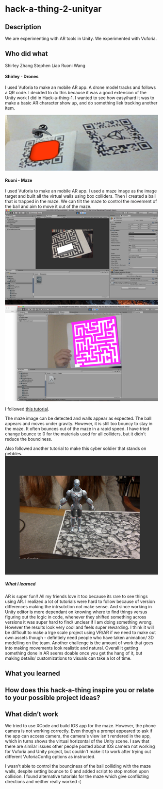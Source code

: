 # hack-a-thing-2-unityar

## Description
We are experimenting with AR tools in Unity. We experimented with Vuforia.

## Who did what
Shirley Zhang
Stephen Liao
Ruoni Wang

#### Shirley - Drones

I used Vuforia to make an mobile AR app.  A drone model tracks and follows a QR code. I decided to do this because it was a good extension of the Unity work I did in Hack-a-thing-1. I wanted to see how easy/hard it was to make a basic AR character show up, and do something liek tracking another item. 

![drone](./drone.jpg)

#### Ruoni - Maze

I used Vuforia to make an mobile AR app. I used a maze image as the image target and built all the virtual walls using box colliders. Then I created a ball that is trapped in the maze. We can tilt the maze to control the movement of the ball and aim to move it out of the maze.
![maze1](./maze1.jpg)
![maze2](./maze2.jpg)

I followed [this tutorial](https://www.instructables.com/id/Augmented-Reality-Tutorial-for-Beginners-With-Vufo/). 

The maze image can be detected and walls appear as expected. The ball appears and moves under gravity. However, it is still too bouncy to stay in the maze. It often bounces out of the maze in a rapid speed. I have tried change bounce to 0 for the materials used for all colliders, but it didn't reduce the bounciness. 

Also followed another tutorial to make this cyber soldier that stands on pebbles. 
![soldier](./soldier.jpg)


##### What I learned

AR is super fun!! All my friends love it too because its rare to see things using AR. I realized a lot of tutorials were hard to follow because of version differences making the intrsutction not make sense. And since working in Unity editor is more dependant on knowing where to find things versus figuring out the logic in code, whenever they shifted something across versions it was super hard to find/ unclear if I am doing something wrong. However the results look very cool and feels super rewarding. I think it will be difficult to make a lrge scale project using VR/AR if we need to make out own assets though - defintiely need people who have taken animation/ 3D modelling on the team. Another challenge is the amount of work that goes into making movements look realistic and natural. Overall it getting something done in AR seems doable once you get the hang of it, but making details/ customizations to visuals can take a lot of time. 


## What you learned


## How does this hack-a-thing inspire you or relate to your possible project ideas?


## What didn’t work
We tried to use XCode and build IOS app for the maze. However, the phone camera is not working correctly. Even though a prompt appeared to ask if the app can access camera, the camera's view isn't rendered in the app, which in turns shows the virtual horizontal of the Unity scene. I saw that there are similar issues other people posted about IOS camera not working for Vuforia and Unity project, but couldn't make it to work after trying out different VuforiaConfig options as instructed. 

I wasn't able to control the bounciness of the ball colliding with the maze walls, despite setting bounce to 0 and added script to stop motion upon collision. I found alternative tutorials for the maze which give conflicting directions and neither really worked :( 

